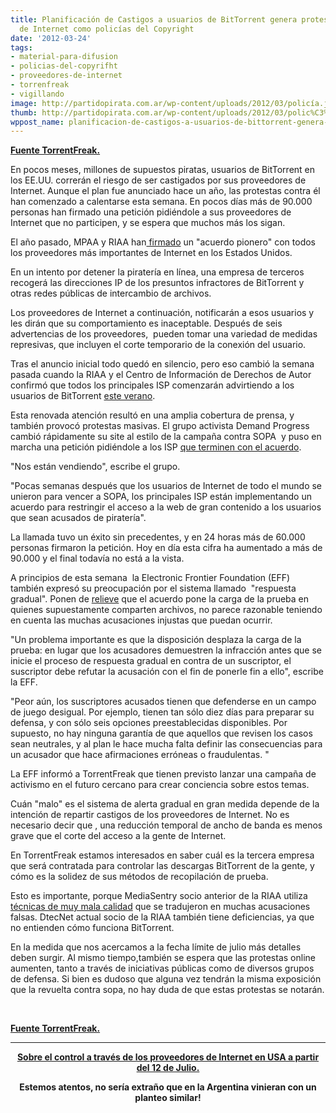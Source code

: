 ```yaml
---
title: Planificación de Castigos a usuarios de BitTorrent genera protestas-Proveedores
  de Internet como policías del Copyright
date: '2012-03-24'
tags:
- material-para-difusion
- policias-del-copyrifht
- proveedores-de-internet
- torrenfreak
- vigillando
image: http://partidopirata.com.ar/wp-content/uploads/2012/03/policía.jpg
thumb: http://partidopirata.com.ar/wp-content/uploads/2012/03/polic%C3%ADa-150x150.jpg
wppost_name: planificacion-de-castigos-a-usuarios-de-bittorrent-genera-protestas-proveedores-de-internet-como-policias-del-copyright
---
```


<strong><a href="https://torrentfreak.com/planned-bittorrent-pirate-punishments-spark-protest-120323/" target="_blank">Fuente TorrentFreak.</a></strong>

En pocos meses, millones de supuestos piratas, usuarios de BitTorrent en los EE.UU. correrán el riesgo de ser castigados por sus proveedores de Internet. Aunque el plan fue anunciado hace un año, las protestas contra él han comenzado a calentarse esta semana. En pocos días más de 90.000 personas han firmado una petición pidiéndole a sus proveedores de Internet que no participen, y se espera que muchos más los sigan.

El año pasado, MPAA y RIAA han<a href="https://torrentfreak.com/mpaa-riaa-team-up-with-isps-to-curb-piracy-110707/"> firmado</a> un "acuerdo pionero" con todos los proveedores más importantes de Internet en los Estados Unidos.

En un intento por detener la piratería en línea, una empresa de terceros recogerá las direcciones IP de los presuntos infractores de BitTorrent y otras redes públicas de intercambio de archivos.

Los proveedores de Internet a continuación, notificarán a esos usuarios y les dirán que su comportamiento es inaceptable. Después de seis advertencias de los proveedores,  pueden tomar una variedad de medidas represivas, que incluyen el corte temporario de la conexión del usuario.

Tras el anuncio inicial todo quedó en silencio, pero eso cambió la semana pasada cuando la RIAA y el Centro de Información de Derechos de Autor confirmó que todos los principales ISP comenzarán advirtiendo a los usuarios de BitTorrent <a href="http://torrentfreak.com/isps-to-begin-punishing-bittorrent-pirates-this-summer-120315/">este verano</a>.

Esta renovada atención resultó en una amplia cobertura de prensa, y también provocó protestas masivas. El grupo activista Demand Progress cambió rápidamente su site al estilo de la campaña contra SOPA  y puso en marcha una petición pidiéndole a los ISP <a href="http://act.demandprogress.org/sign/backdoor_sopa/">que terminen con el acuerdo</a>.

"Nos están vendiendo", escribe el grupo.

"Pocas semanas después que los usuarios de Internet de todo el mundo se unieron para vencer a SOPA, los principales ISP están implementando un acuerdo para restringir el acceso a la web de gran contenido a los usuarios que sean acusados ​​de piratería".

La llamada tuvo un éxito sin precedentes, y en 24 horas más de 60.000 personas firmaron la petición. Hoy en día esta cifra ha aumentado a más de 90.000 y el final todavía no está a la vista.

A principios de esta semana  la Electronic Frontier Foundation (EFF) también expresó su preocupación por el sistema llamado  "respuesta gradual". Ponen de <a href="https://www.eff.org/deeplinks/2012/03/graduated-response-deal-steamrollers-towards-july-1-launch">relieve</a> que el acuerdo pone la carga de la prueba en quienes supuestamente comparten archivos, no parece razonable teniendo en cuenta las muchas acusaciones injustas que puedan ocurrir.

"Un problema importante es que la disposición desplaza la carga de la prueba: en lugar que los acusadores demuestren la infracción antes que se inicie el proceso de respuesta gradual en contra de un suscriptor, el suscriptor debe refutar la acusación con el fin de ponerle fin a ello", escribe la EFF.

"Peor aún, los suscriptores acusados ​​tienen que defenderse en un campo de juego desigual. Por ejemplo, tienen tan sólo diez días para preparar su defensa, y con sólo seis opciones preestablecidas disponibles. Por supuesto, no hay ninguna garantía de que aquellos que revisen los casos sean neutrales, y al plan le hace mucha falta definir las consecuencias para un acusador que hace afirmaciones erróneas o fraudulentas. "

La EFF informó a TorrentFreak que tienen previsto lanzar una campaña de activismo en el futuro cercano para crear conciencia sobre estos temas.

Cuán "malo" es el sistema de alerta gradual en gran medida depende de la intención de repartir castigos de los proveedores de Internet. No es necesario decir que , una reducción temporal de ancho de banda es menos grave que el corte del acceso a la gente de Internet.

En TorrentFreak estamos interesados ​​en saber cuál es la tercera empresa que será contratada para controlar las descargas BitTorrent de la gente, y cómo es la solidez de sus métodos de recopilación de prueba.

Esto es importante, porque MediaSentry socio anterior de la RIAA utiliza <a href="http://torrentfreak.com/riaas-ip-gathering-techniques-about-to-be-busted/">técnicas de muy mala calidad</a> que se tradujeron en muchas acusaciones falsas. DtecNet actual socio de la RIAA también tiene deficiencias, ya que no entienden cómo funciona BitTorrent.

En la medida que nos acercamos a la fecha límite de julio más detalles deben surgir. Al mismo tiempo,también se espera que las protestas online aumenten, tanto a través de iniciativas públicas como de diversos grupos de defensa. Si bien es dudoso que alguna vez tendrán la misma exposición que la revuelta contra sopa, no hay duda de que estas protestas se notarán.

&nbsp;

<strong><a href="https://torrentfreak.com/planned-bittorrent-pirate-punishments-spark-protest-120323/" target="_blank">Fuente TorrentFreak.</a>
</strong>

<hr />
<p style="text-align: center;"><strong><a href="http://partidopirata.com.ar/3510/lobbysta-de-la-riaa-discograficas-de-usa-los-isp-seran-los-policias-del-derechos-de-autor-a-partir-del-12-de-julio">Sobre el control a través de los proveedores de Internet en USA a partir del 12 de Julio.</a></strong></p>
<p style="text-align: center;"><strong>
Estemos atentos, no sería extraño que en la Argentina vinieran con un planteo similar!</strong></p>
